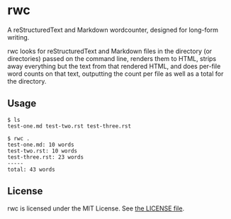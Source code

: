 # rwc

A reStructuredText and Markdown wordcounter,
designed for long-form writing.

rwc looks for reStructuredText and Markdown files
in the directory (or directories) passed on the command line,
renders them to HTML,
strips away everything but the text from that rendered HTML,
and does per-file word counts on that text,
outputting the count per file
as well as a total for the directory.

## Usage

```shell
$ ls
test-one.md test-two.rst test-three.rst

$ rwc .
test-one.md: 10 words
test-two.rst: 10 words
test-three.rst: 23 words
-----
total: 43 words
```

## License

rwc is licensed under the MIT License.
See [the LICENSE file](./LICENSE).
